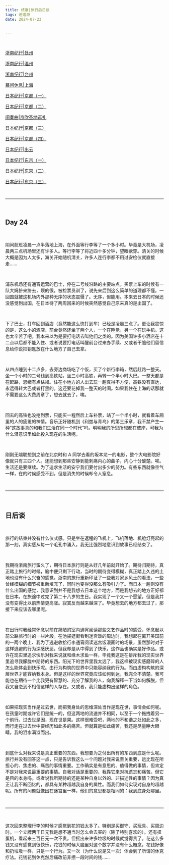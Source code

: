 ```yaml
---
title: 终章|旅行后日谈
tags: 逍遥游
date: 2024-07-23


---
```


<br/>

[浙南纪行|处州](https://tianxianzi.me/2024/07/11/south_zhejiang_1/)

[浙南纪行|温州](https://tianxianzi.me/2024/07/12/south_zhejiang_2/)

[浙南纪行|台州](https://tianxianzi.me/2024/07/13/south_zhejiang_3/)

[幕间休息|上海](https://tianxianzi.me/2024/07/14/shanghai_rest/)

[日本纪行|京都（一）](https://tianxianzi.me/2024/07/15/kyoto_1/)

[日本纪行|京都（二）](https://tianxianzi.me/2024/07/16/kyoto_2/)

[间奏曲|京吹圣地巡礼](https://tianxianzi.me/2024/07/16/seichi_junrei_hibike/)

[日本纪行|京都（三）](https://tianxianzi.me/2024/07/17/kyoto_3/)

[日本纪行|京都（四）](https://tianxianzi.me/2024/07/18/kyoto_4/)

[日本纪行|出云](https://tianxianzi.me/2024/07/19/izumo/)

[日本纪行|东京（一）](https://tianxianzi.me/2024/07/20/tokyo_1/)

[日本纪行|东京（二）](https://tianxianzi.me/2024/07/21/tokyo_2/)

[日本纪行|东京（三）](https://tianxianzi.me/2024/07/22/tokyo_3/)

<br/>

---

<br/>

## Day 24

<br/>

阴间航班凌晨一点半落地上海，在外面等行李等了一个多小时。毕竟是大机场，凌晨两三点机场里还有许多人。等行李等了将近四十多分钟，望眼欲穿。清关的时候大概是因为人太多，海关开始随机清关，许多人连行李都不用过安检仪就直接走……

<br/>

浦东机场还有通宵运营的巴士，停在二号线沿路的主要站点。买票上车的时候有一队大妈挤来挤去，烦的很，被检票员训了，说先来后到这么简单的道理都不懂。一回国就被这机场内外那种无序的状态震慑了。无序，但能用。本来去日本的时候还没感觉到出国，在日本待了两周回来的时候突然感觉自己原来真的是出国了。

<br/>

下了巴士，打车回到酒店（竟然能这么快打到车）已经是凌晨三点了。更让我震惊的是，这么小的酒店、前台竟然还坐了两个人，一个在睡觉，另一个在玩手机。这也太辛苦了吧。我本来以为是要打电话去叫他们之类的。因为美国许多小酒店在十二点以后都不能入住、或者说要打电话叫醒前台过来办手续、又或者干脆他们留信息给你说把钥匙放在什么地方了自己去拿。

<br/>

从四点睡到十二点多，去旁边商场吃了个饭，买了个新行李箱，然后赶路一整天。坐一个小时的二号线到高铁站，坐三小时高铁，再转一个半小时大巴。一整天都是在赶路，思绪有点枯竭。住在小地方的人出去玩一趟真得不方便，高铁没有直达，永远得转大巴或者打黑的。这还要花掉我一整天的时间。如果我住在上海的话那就不需要这么大费周章了，想去就去了，唉。

<br/>

回去的高铁也没抢到票，只能买一程然后上车补票，站了一个半小时，就看着车厢里的人的疲惫的神情。音乐正好随机到《利兹与青鸟》的第三乐章，我不禁产生一种“这故事真的和我们生活在同一个时代”吗。明明我的所思所想都在彼岸，可我为什么潜意识里如此投入现在的生活呢。

<br/>

刚刚无端联想到之前在北京时和 A 同学去看的坂本龙一的电影，整个大电影院好像就只有三四个人。还能想到那些安静到能刺痛内心的曲子，内心十分酸楚。唉。生活还是要继续。为了追求生活的安宁我们要付出多少的努力。有些东西就像空气一样，在的时候感受不到，但是消失的时候却令人窒息。

<br/>

---

<br/>

## 日后谈

<br/>

旅行的结束并没有什么仪式感。只是坐在返程的飞机上，飞机落地、机舱灯亮起的那一刻，真实感从每一个毛孔中涌入，我无比强烈地意识到故事已经结束了。

<br/>

我期待浙南旅行蛮久了，期待日本旅行则是从好几年前就开始了。期待归期待，真正踏上旅行的时候，脑中便只剩下行动，当时的期待变得模糊，真正踏上久违的土地也没有什么兴奋的感觉。浙南的旅行重新印证了一些我对家乡风土的看法，一些曾经模糊的细节被重新填充了，同时也变得没那么有吸引力了。而日本一趟则没有什么出国的感觉，我意识到并不是我想去日本这个地方，而是我想去的地方正好都在日本。在旅途中过完了第二十八岁的生日。我实现了一个又一个愿望，但是我并没有变得比以前热情更高涨。寂寞反而越来越深了。毕竟想去的地方都去过了，那接下来应该去哪里呢。

<br/>

在出行时我经常怀念以前在简陋的室内通宵阅读那些文艺作品时的感受，怀念起以前公路旅行时的一些片段。在池袋逛街看到迷宫饭的周边时，我想起在离开美国前的一两个晚上、我为了逃避收拾行李通宵阅读迷宫饭漫画时的场景，虽然那时对于这样逃避的行为深感厌恶，但我却是从中得到了快乐，这作品也确实是好作品。或许在现实里追求快乐对我来说就和缘木求鱼一样，毕竟我这是在排斥我的现实世界里追寻我朦胧中期待的东西。阳光下的世界里我太远了，我这样被现实感磨碎的人怎么能体会到快乐呢。由行为构筑的世界中只能容纳我的行为。而由虚构构筑的深层世界才能容纳我本身。但是这样的世界究竟应该如何到达，我完全不清楚。我可能也在期待一个比我更有智慧的、充分了解我的人，向我解释一下当如何解脱，但我又自恋到不相信这样的人存在。又或者，我只能虚构出这样的角色。

<br/>

如果把现实当作是过去世，而把我身处的思维深处当作是现在世，事情会如何呢。在孩童时期或许它们是统一的，但这两地的流速并不相同，以至于一个拖拽着另一个前行。过去世是因，现在世是果。这样很难受吧，两地的不和谐之处如此之多，而行走在过去世中要经历如此多的痛苦。但就算是如此痛苦，我还是尽量睁大眼睛，我的泪水满溢而出。

<br/>

到底什么对我来说是真正重要的东西。我想要为之付出所有的东西到底是什么呢。旅行并没有回答这一点，只是告诉我这么一个问题对我来说至关重要，远比现在所担心的、焦虑的、痛苦的事情重要。工作确实是有意思的、值得做的事情，但肯定不是对我来说最重要的事情。自我对话是重要的，我靠它来对抗遗忘和痛苦。但它是目的本身吗。或者说我所期待的还是某种自身以外的、非描述性的事情？因为真正让我不断回忆的，都具有某种超越我自身的属性。而我们如何实现对自身的超越呢。所有的问题就像困在迷宫里一样，他们的意思都是相同的：我到底身处哪里。

<br/>

---

<br/>

这次回来整理行李的时候才感觉到花的钱太多了。特别是买御守、买玩具、买周边时。一个立牌两千日元我是想不通当时怎么会去买的（除了特别喜欢的）。还有扭蛋机，看起来三百日元一次不贵，但摇出来许多垃圾的时候就觉得贵了。花这么多钱又没有感觉到很快乐，花钱的时候大脑里对这个数字并没有什么概念，花钱好像和扔垃圾一样，只是一个行为。又一次（为什么说是又一次）体会到了所谓的休克疗法。花钱花到休克然后痛改前非攒一段时间的钱……

<br/>